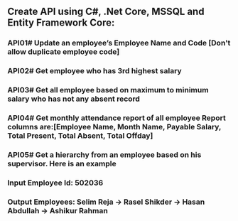## Create API using C#, .Net Core, MSSQL and Entity Framework Core:
### API01# Update an employee’s Employee Name and Code [Don't allow duplicate employee code]
### API02# Get employee who has 3rd highest salary
### API03# Get all employee based on maximum to minimum salary who has not any absent record
### API04# Get monthly attendance report of all employee Report columns are:[Employee Name, Month Name, Payable Salary, Total Present, Total Absent, Total Offday]
### API05# Get a hierarchy from an employee based on his supervisor. Here is an example
### Input Employee Id: 502036
### Output Employees: Selim Reja -> Rasel Shikder -> Hasan Abdullah -> Ashikur Rahman
